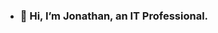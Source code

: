 - ### 👋 Hi, I’m Jonathan, an IT Professional.

<!---
JonathanIT96/JonathanIT96 is a ✨ special ✨ repository because its `README.md` (this file) appears on your GitHub profile.
You can click the Preview link to take a look at your changes.
--->
